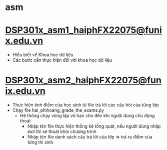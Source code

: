 # asm

# DSP301x_asm1_haiphFX22075@funix.edu.vn
- Hiểu biết về Khoa học dữ liệu
- Các bước cần thực hiện đối với khoa học dữ liệu


# DSP301x_asm2_haiphFX22075@funix.edu.vn
- Thực hiện tính điểm của học sinh từ file trả lời các câu hỏi của từng lớp
- Chạy file hai_phihoang_grade_the_exams.py
	- Hệ thống chạy vòng lặp vô hạn cho đến khi người dùng chủ động thoát
		+ Nhập tên file thực hiện thống kê tổng quát, nếu người dùng nhập exit thì sẽ thoát khỏi chương trình
		+ Nhập tên file danh sách câu trả lời của lớp => trả ra điểm của từng thí sinh